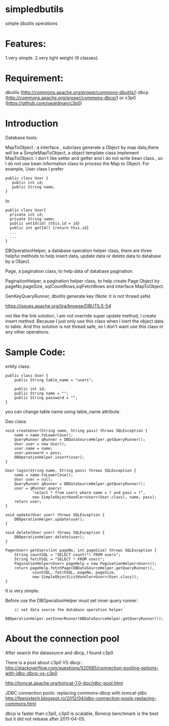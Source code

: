 simpledbutils
=============

simple dbutils operations



Features:
=============
1.very simple.
2.very light weight (9 classes).


Requirement:
=============
dbutils (http://commons.apache.org/proper/commons-dbutils/)
dbcp (http://commons.apache.org/proper/commons-dbcp/)
or c3p0 (https://github.com/swaldman/c3p0)



Introduction
=============

Database tools:

MapToObject :  a interface , subclass generate a Object by map data,there will be a
SimpleMapToObject, a object template class implement MapToObject.
I don't like setter and getter and I do not write bean class., so I do not use bean information class to process the Map to Object.
For example, User class
I prefer

    public class User {
       public int id;
       public String name;
    }

to

    public class User{
      private int id;
      private String name;
      public setId(id) {this.id = id}
      public int getId() {return this.id}
      ...
      ...
    }

DBOperationHelper, a database operation helper class, there are three helpful methods to help insert data, update data or delete data to database by a Object.

Page, a pagination class, to help data of database pagination.

PaginationHelper, a pagination helper class, to help create Page Object by pageNo,pageSize, sqlCountRows,sqlFetchRows and interface MapToObject.

GenKeyQueryRunner, dbutils  generate key   (Note: it is not thread safe)

https://issues.apache.org/jira/browse/DBUTILS-54

not like the link solution, I am not override super update method, I create insert method. Because I just only use this class when I inert the object data to table. And this solution is not thread safe, so I don't want use this class in any other operations.


Sample Code:
=============

entity class:

    public class User {
        public String table_name = "users";

        public int id;
        public String name = "";
        public String password = "";
    }


you can change table name using table_name attribute.

Dao class:

    void createUser(String name, String pass) throws SQLException {
        name = name.toLowerCase();
        QueryRunner qRunner = DBDataSourceHelper.getQueryRunner();
        User user = new User();
        user.name = name;
        user.password = pass;
        DBOperationHelper.insert(user);
    }

    User login(String name, String pass) throws SQLException {
        name = name.toLowerCase();
        User user = null;
        QueryRunner qRunner = DBDataSourceHelper.getQueryRunner();
        user = qRunner.query(
                "select * from users where name = ? and pass = ?",
                new SimpleObjectHandler<User>(User.class), name, pass);
        return user;
    }

    void update(User user) throws SQLException {
        DBOperationHelper.update(user);
    }

    void delete(User user) throws SQLException {
        DBOperationHelper.delete(user);
    }

    Page<User> getUsers(int pageNo, int pageSize) throws SQLException {
        String countSQL = "SELECT count(*) FROM users";
        String fetchSQL = "SELECT * FROM users";
        PaginationHelper<User> pageHelp = new PaginationHelper<User>();
        return pageHelp.fetchPage(DBDataSourceHelper.getQueryRunner(),
                countSQL, fetchSQL, pageNo, pageSize,
                new SimpleObjectListHandler<User>(User.class));
    }

It is very simple.

Before use the DBOperationHelper must set inner query runner:

        // set data source the database operation helper
        DBOperationHelper.setInnerRunner(DBDataSourceHelper.getQueryRunner());



About the connection pool
==========================

After search the datasource and dbcp, I found c3p0

There is a post about c3p0 VS dbcp : http://stackoverflow.com/questions/520585/connection-pooling-options-with-jdbc-dbcp-vs-c3p0

http://tomcat.apache.org/tomcat-7.0-doc/jdbc-pool.html

JDBC connection pools: replacing commons-dbcp with tomcat-jdbc
http://feenixtech.blogspot.ro/2012/04/jdbc-connection-pools-replacing-commons.html

dbcp is faster than c3p0, c3p0 is scalable, Bonecp benchmark is the best but it did not release after 2011-04-05.
